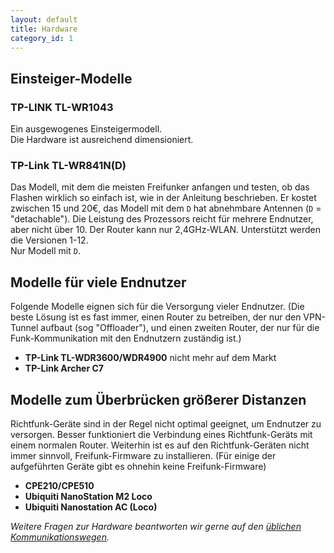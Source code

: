 ```yaml
---
layout: default
title: Hardware
category_id: 1
---
```

## Einsteiger-Modelle
### TP-LINK TL-WR1043
Ein ausgewogenes Einsteigermodell.  
Die Hardware ist ausreichend dimensioniert.

### TP-Link TL-WR841N(D)
Das Modell, mit dem die meisten Freifunker anfangen und testen, ob das Flashen wirklich so einfach ist, wie in der Anleitung beschrieben. Er kostet zwischen 15 und 20€, das Modell mit dem `D` hat abnehmbare Antennen (`D` = "detachable").
Die Leistung des Prozessors reicht für mehrere Endnutzer, aber nicht über 10. Der Router kann nur 2,4GHz-WLAN. Unterstützt werden die Versionen 1-12.  
Nur Modell mit `D`.

## Modelle für viele Endnutzer
Folgende Modelle eignen sich für die Versorgung vieler Endnutzer. (Die beste Lösung ist es fast immer, einen Router zu betreiben, der nur den VPN-Tunnel aufbaut (sog "Offloader"), und einen zweiten Router, der nur für die Funk-Kommunikation mit den Endnutzern zuständig ist.)

- **TP-Link TL-WDR3600/WDR4900**
  nicht mehr auf dem Markt
- **TP-Link Archer C7**


## Modelle zum Überbrücken größerer Distanzen
Richtfunk-Geräte sind in der Regel nicht optimal geeignet, um Endnutzer zu versorgen. Besser funktioniert die Verbindung eines Richtfunk-Geräts mit einem normalen Router.
Weiterhin ist es auf den Richtfunk-Geräten nicht immer sinnvoll, Freifunk-Firmware zu installieren.
(Für einige der aufgeführten Geräte gibt es ohnehin keine Freifunk-Firmware)

- **CPE210/CPE510**
- **Ubiquiti NanoStation M2 Loco**
- **Ubiquiti Nanostation AC (Loco)**


*Weitere Fragen zur Hardware beantworten wir gerne auf den [üblichen Kommunikationswegen](/kontakt.html).*
